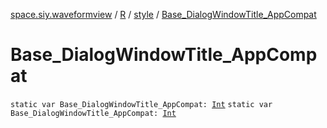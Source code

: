 [space.siy.waveformview](../../index.md) / [R](../index.md) / [style](index.md) / [Base_DialogWindowTitle_AppCompat](./-base_-dialog-window-title_-app-compat.md)

# Base_DialogWindowTitle_AppCompat

`static var Base_DialogWindowTitle_AppCompat: `[`Int`](https://kotlinlang.org/api/latest/jvm/stdlib/kotlin/-int/index.html)
`static var Base_DialogWindowTitle_AppCompat: `[`Int`](https://kotlinlang.org/api/latest/jvm/stdlib/kotlin/-int/index.html)